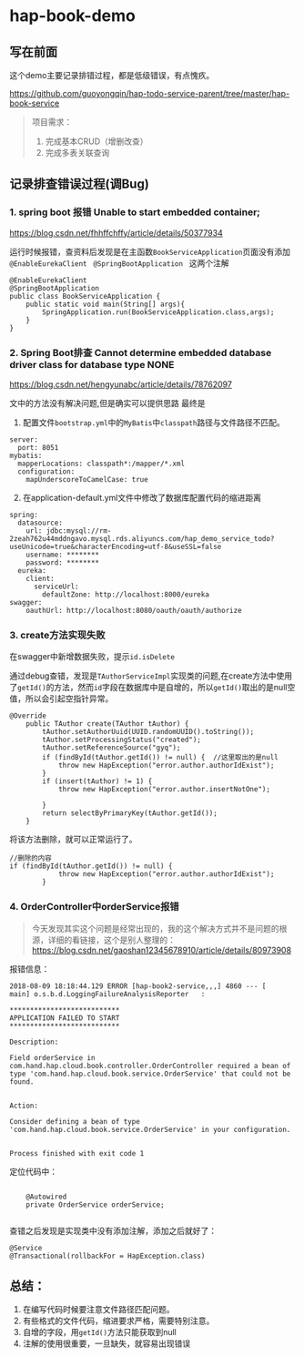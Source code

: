 # hap-book-demo 

## 写在前面

这个demo主要记录排错过程，都是低级错误，有点愧疚。

https://github.com/guoyongqin/hap-todo-service-parent/tree/master/hap-book-service

> 项目需求：
> 1. 完成基本CRUD（增删改查）
> 2. 完成多表关联查询

## 记录排查错误过程(调Bug)

### 1. spring boot 报错 Unable to start embedded container;

https://blog.csdn.net/fhhffchffy/article/details/50377934

运行时候报错，查资料后发现是在主函数`BookServiceApplication`页面没有添加
`@EnableEurekaClient `
`@SpringBootApplication `
这两个注解

```
@EnableEurekaClient
@SpringBootApplication
public class BookServiceApplication {
    public static void main(String[] args){
        SpringApplication.run(BookServiceApplication.class,args);
    }
}

```

### 2. Spring Boot排查 Cannot determine embedded database driver class for database type NONE

https://blog.csdn.net/hengyunabc/article/details/78762097

文中的方法没有解决问题,但是确实可以提供思路
最终是 
1. 配置文件`bootstrap.yml`中的`MyBatis`中`classpath`路径与文件路径不匹配。

```
server:
  port: 8051
mybatis:
  mapperLocations: classpath*:/mapper/*.xml
  configuration:
    mapUnderscoreToCamelCase: true
```

2. 在application-default.yml文件中修改了数据库配置代码的缩进距离

```
spring:
  datasource:
    url: jdbc:mysql://rm-2zeah762u44mddngavo.mysql.rds.aliyuncs.com/hap_demo_service_todo?useUnicode=true&characterEncoding=utf-8&useSSL=false
    username: ********
    password: ********
  eureka:
    client:
      serviceUrl:
        defaultZone: http://localhost:8000/eureka
swagger:
    oauthUrl: http://localhost:8080/oauth/oauth/authorize
```


### 3. create方法实现失败

在swagger中新增数据失败，提示`id.isDelete`

通过debug查错，发现是`TAuthorServiceImpl`实现类的问题,在create方法中使用了`getId()`的方法，然而`id`字段在数据库中是自增的，所以`getId()`取出的是null空值，所以会引起空指针异常。

```
@Override
    public TAuthor create(TAuthor tAuthor) {
        tAuthor.setAuthorUuid(UUID.randomUUID().toString());
        tAuthor.setProcessingStatus("created");
        tAuthor.setReferenceSource("gyq");
        if (findById(tAuthor.getId()) != null) {  //这里取出的是null
            throw new HapException("error.author.authorIdExist");
        }
        if (insert(tAuthor) != 1) {
            throw new HapException("error.author.insertNotOne");

        }
        return selectByPrimaryKey(tAuthor.getId());
    }
```

将该方法删除，就可以正常运行了。

```
//删除的内容
if (findById(tAuthor.getId()) != null) {
            throw new HapException("error.author.authorIdExist");
        }
```

### 4. OrderController中orderService报错

>今天发现其实这个问题是经常出现的，我的这个解决方式并不是问题的根源，详细的看链接，这个是别人整理的：
https://blog.csdn.net/gaoshan12345678910/article/details/80973908


报错信息：


```
2018-08-09 18:18:44.129 ERROR [hap-book2-service,,,] 4860 --- [           main] o.s.b.d.LoggingFailureAnalysisReporter   : 

***************************
APPLICATION FAILED TO START
***************************

Description:

Field orderService in com.hand.hap.cloud.book.controller.OrderController required a bean of type 'com.hand.hap.cloud.book.service.OrderService' that could not be found.


Action:

Consider defining a bean of type 'com.hand.hap.cloud.book.service.OrderService' in your configuration.


Process finished with exit code 1
````


定位代码中：


```

    @Autowired
    private OrderService orderService;


```



查错之后发现是实现类中没有添加注解，添加之后就好了：



```
@Service
@Transactional(rollbackFor = HapException.class)
```


## 总结：
1. 在编写代码时候要注意文件路径匹配问题。
2. 有些格式的文件代码，缩进要求严格，需要特别注意。
3. 自增的字段，用`getId()`方法只能获取到null
4. 注解的使用很重要，一旦缺失，就容易出现错误
